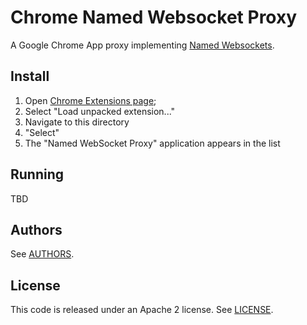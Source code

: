 Chrome Named Websocket Proxy
===

A Google Chrome App proxy implementing [Named Websockets](https://github.com/namedwebsockets/networkwebsockets).

Install
---

1. Open [Chrome Extensions page](chrome://extensions/);
2. Select "Load unpacked extension..."
3. Navigate to this directory
4. "Select"
5. The "Named WebSocket Proxy" application appears in the list

Running
---

TBD

Authors
---

See [AUTHORS](AUTHORS).

License
---

This code is released under an Apache 2 license. See [LICENSE](LICENSE).